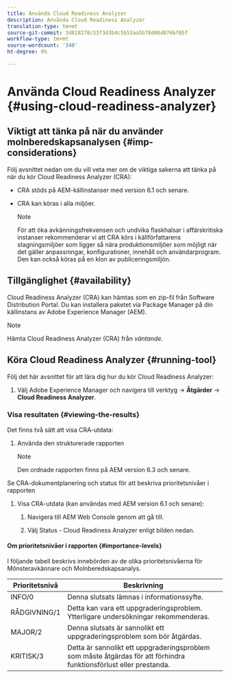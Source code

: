 ```yaml
---
title: Använda Cloud Readiness Analyzer
description: Använda Cloud Readiness Analyzer
translation-type: tm+mt
source-git-commit: 3d818278c53f3d3b4c5b53aa5b78d06d876bf05f
workflow-type: tm+mt
source-wordcount: '340'
ht-degree: 0%

---
```



# Använda Cloud Readiness Analyzer {#using-cloud-readiness-analyzer}

## Viktigt att tänka på när du använder molnberedskapsanalysen {#imp-considerations}

Följ avsnittet nedan om du vill veta mer om de viktiga sakerna att tänka på när du kör Cloud Readiness Analyzer (CRA):

* CRA stöds på AEM-källinstanser med version 6.1 och senare.
* CRA kan köras i alla miljöer.

   >[!NOTE]
   >För att öka avkänningsfrekvensen och undvika flaskhalsar i affärskritiska instanser rekommenderar vi att CRA körs i källförfattarens stagningsmiljöer som ligger så nära produktionsmiljöer som möjligt när det gäller anpassningar, konfigurationer, innehåll och användarprogram. Den kan också köras på en klon av publiceringsmiljön.

## Tillgänglighet {#availability}

Cloud Readiness Analyzer (CRA) kan hämtas som en zip-fil från Software Distribution Portal. Du kan installera paketet via Package Manager på din källinstans av Adobe Experience Manager (AEM).

>[!NOTE]
>Hämta Cloud Readiness Analyzer (CRA) från *väntande*.

## Köra Cloud Readiness Analyzer {#running-tool}

Följ det här avsnittet för att lära dig hur du kör Cloud Readiness Analyzer:

1. Välj Adobe Experience Manager och navigera till verktyg -> **Åtgärder** -> **Cloud Readiness Analyzer**.

### Visa resultaten {#viewing-the-results}

Det finns två sätt att visa CRA-utdata:

1. Använda den strukturerade rapporten

   >[!NOTE]
   >Den ordnade rapporten finns på AEM version 6.3 och senare.

Se CRA-dokumentplanering och status för att beskriva prioritetsnivåer i rapporten

1. Visa CRA-utdata (kan användas med AEM version 6.1 och senare):

   1. Navigera till AEM Web Console genom att gå till.

   1. Välj Status - Cloud Readiness Analyzer enligt bilden nedan.

#### Om prioritetsnivåer i rapporten {#importance-levels}

I följande tabell beskrivs innebörden av de olika prioritetsnivåerna för Mönsteravkännare och Molnberedskapsanalys.

| Prioritetsnivå | Beskrivning |
|--- |--- |
| INFO/0 | Denna slutsats lämnas i informationssyfte. |
| RÅDGIVNING/1 | Detta kan vara ett uppgraderingsproblem. Ytterligare undersökningar rekommenderas. |
| MAJOR/2 | Denna slutsats är sannolikt ett uppgraderingsproblem som bör åtgärdas. |
| KRITISK/3 | Detta är sannolikt ett uppgraderingsproblem som måste åtgärdas för att förhindra funktionsförlust eller prestanda. |